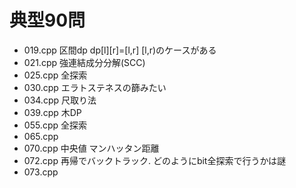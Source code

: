 
# 典型90問

- 019.cpp 区間dp dp[l][r]=[l,r] [l,r)のケースがある
- 021.cpp 強連結成分分解(SCC)
- 025.cpp 全探索
- 030.cpp エラトステネスの篩みたい
- 034.cpp 尺取り法
- 039.cpp 木DP
- 055.cpp 全探索
- 065.cpp
- 070.cpp 中央値 マンハッタン距離
- 072.cpp 再帰でバックトラック. どのようにbit全探索で行うかは謎
- 073.cpp
